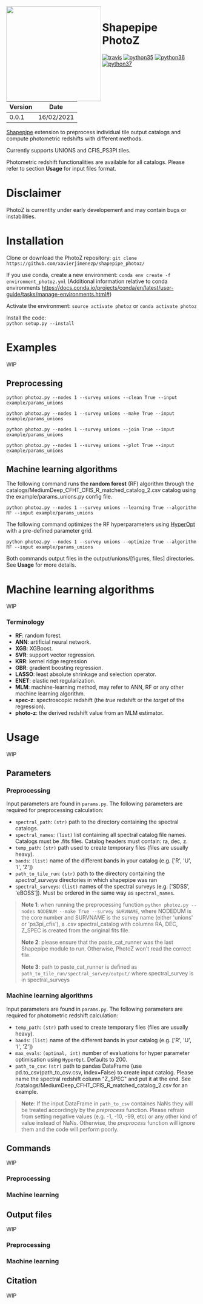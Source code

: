 <image src="Cosmostat_logo.png" width="250" align="left"/>

# Shapepipe PhotoZ 

[![travis](https://camo.githubusercontent.com/2d96c42159599cd00db0db2d45b6f4884da049af9cc16fee8ba68d531d6bb28e/68747470733a2f2f7472617669732d63692e636f6d2f436f736d6f537461742f7368617065706970652e7376673f6272616e63683d6d6173746572)](https://travis-ci.com/CosmoStat/shapepipe) [![python35](https://camo.githubusercontent.com/8c2717c22bf2c14eea589cc3f199ceb70e7176f4b1afc2a177a3f36c716910a4/68747470733a2f2f696d672e736869656c64732e696f2f62616467652f707974686f6e2d332e352d79656c6c6f772e737667)](https://www.python.org/)  [![python36](https://camo.githubusercontent.com/6b522695ff1ef1af03d049f66348ce5c1f09f6bab606522ccb1a8d27142f7b95/68747470733a2f2f696d672e736869656c64732e696f2f62616467652f707974686f6e2d332e362d79656c6c6f772e737667)](https://www.python.org/) [![python37](https://camo.githubusercontent.com/e770ba34ca059770c9cf01c46dd567c3e0574e99d8afaf8e6179e55f432129c7/68747470733a2f2f696d672e736869656c64732e696f2f62616467652f707974686f6e2d332e372d79656c6c6f772e737667)](https://www.python.org/)


|Version         |Date                          |
|----------------|-------------------------------|
|0.0.1|16/02/2021            |


[Shapepipe](https://github.com/CosmoStat/shapepipe) extension to preprocess individual tile output catalogs and compute photometric redshifts with different methods.

Currently supports UNIONS and CFIS_PS3PI tiles.

Photometric redshift functionalities are available for all catalogs. Please refer to section **Usage** for input files format.

# Disclaimer
PhotoZ is currentlty under early developement and may contain bugs or instabilities. 

# Installation 
Clone or download the PhotoZ repository:
`git clone https://github.com/xavierjimenezp/shapepipe_photoz/`

If you use conda, create a new environment:
`conda env create -f environment_photoz.yml`
(Additional information relative to conda environments https://docs.conda.io/projects/conda/en/latest/user-guide/tasks/manage-environments.html#)

Activate the environment:
`source activate photoz`
or 
`conda activate photoz`

Install the code:  
`python setup.py --install`

# Examples
WIP
## Preprocessing

`python photoz.py --nodes 1 --survey unions --clean True --input example/params_unions`

`python photoz.py --nodes 1 --survey unions --make True --input example/params_unions`

`python photoz.py --nodes 1 --survey unions --join True --input example/params_unions`

`python photoz.py --nodes 1 --survey unions --plot True --input example/params_unions`

## Machine learning algorithms

The following command runs the **random forest** (RF) algorithm through the catalogs/MediumDeep_CFHT_CFIS_R_matched_catalog_2.csv  catalog using the example/params_unions.py config file.

`python photoz.py --nodes 1 --survey unions --learning True --algorithm RF --input example/params_unions`

The following command optimizes the RF hyperparameters using [HyperOpt](https://github.com/hyperopt/hyperopt) with a pre-defined parameter grid.

`python photoz.py --nodes 1 --survey unions --optimize True --algorithm RF --input example/params_unions`

Both commands output files in the output/unions/[figures, files] directories. See **Usage** for more details.

# Machine learning algorithms
WIP

### Terminology
-   **RF**: random forest.
-   **ANN**: artificial neural network.
- **XGB**: XGBoost.
- **SVR**: support vector regression. 
- **KRR**: kernel ridge regression
-   **GBR**: gradient boosting regression.
-   **LASSO**: least absolute shrinkage and selection operator.
- **ENET**: elastic net regularization.
-   **MLM**: machine-learning method, may refer to ANN, RF or any other machine learning algorithm.
-   **spec-z**: spectroscopic redshift (the  _true_  redshift or the  _target_  of the regression).
-   **photo-z**: the derived redshift value from an MLM estimator.

# Usage
WIP

## Parameters
### Preprocessing
Input parameters are found in `params.py`. The following parameters are required for preprocessing calculation:

 - `spectral_path`: `(str)` path to the directory containing the spectral catalogs.
 - `spectral_names`: `(list)` list containing all spectral catalog file names. Catalogs must be .fits files. Catalog headers must contain: ra, dec, z. 
 - `temp_path`: `(str)` path used to create temporary files (files are usually heavy).
 - `bands`: `(list)` name of the different bands in your catalog (e.g. ['R', 'U', 'I', 'Z'])
 - `path_to_tile_run`: `(str)` path to the directory containing the *spectral_surveys* directories in which shapepipe was ran
 - `spectral_surveys`: `(list)` names of the spectral surveys (e.g. ['SDSS', 'eBOSS']). Must be ordered in the same way as  `spectral_names`. 

> **Note 1**: when running the preprocessing function `python photoz.py --nodes NODENUM --make True --survey SURVNAME`, where NODEDUM is the core number and SURVNAME is the survey name (either 'unions' or 'ps3pi_cfis'), a .csv spectral_catalog with columns RA, DEC, Z_SPEC is created from the original fits file.
> 
> **Note 2**: please ensure that the paste_cat_runner was the last Shapepipe module to run. Otherwise, PhotoZ won't read the correct file.
> 
> **Note 3**: path to paste_cat_runner is defined as `path_to_tile_run/spectral_survey/output/` where spectral_survey is in spectral_surveys

### Machine learning algorithms
Input parameters are found in `params.py`. The following parameters are required for photometric redshift calculation:

 - `temp_path`: `(str)` path used to create temporary files (files are usually heavy).
 - `bands`: `(list)` name of the different bands in your catalog (e.g. ['R', 'U', 'I', 'Z'])
 - `max_evals`: `(optinal, int)` number of evaluations for hyper parameter optimisation using `HyperOpt`. Defaults to 200.
 - `path_to_csv`: `(str)` path to pandas DataFrame (use pd.to_csv(path_to_csv.csv, index=False) to create input catalog. Please name the spectral redshift column "Z_SPEC" and put it at the end. See /catalogs/MediumDeep_CFHT_CFIS_R_matched_catalog_2.csv for an example.

>**Note**: If the input DataFrame in `path_to_csv` containes NaNs they will be treated accordingly by the *preprocess* function. Please refrain from setting negative values (e.g. -1, -10, -99, etc) or any other kind of value instead of NaNs. Otherwise, the *preprocess* function will ignore them and the code will perform poorly.

## Commands
WIP

### Preprocessing

### Machine learning

## Output files
WIP

### Preprocessing

### Machine learning


## Citation
WIP
